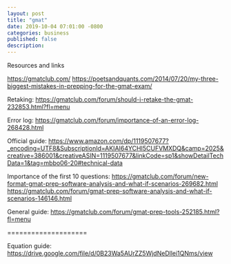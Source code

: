 ```yaml
---
layout: post
title: "gmat"
date: 2019-10-04 07:01:00 -0800
categories: business
published: false
description:
---
```


Resources and links

https://gmatclub.com/
https://poetsandquants.com/2014/07/20/my-three-biggest-mistakes-in-prepping-for-the-gmat-exam/


Retaking:
https://gmatclub.com/forum/should-i-retake-the-gmat-232853.html?fl=menu

Error log:
https://gmatclub.com/forum/importance-of-an-error-log-268428.html

Official guide:
https://www.amazon.com/dp/1119507677?_encoding=UTF8&SubscriptionId=AKIAI64YCHI5CUFVMXDQ&camp=2025&creative=386001&creativeASIN=1119507677&linkCode=sp1&showDetailTechData=1&tag=mbbo06-20#technical-data

Importance of the first 10 questions:
https://gmatclub.com/forum/new-format-gmat-prep-software-analysis-and-what-if-scenarios-269682.html
https://gmatclub.com/forum/gmat-prep-software-analysis-and-what-if-scenarios-146146.html

General guide:
https://gmatclub.com/forum/gmat-prep-tools-252185.html?fl=menu

====================

Equation guide:
https://drive.google.com/file/d/0B23Wa5AUrZZ5WjdNeDllei1QNms/view

